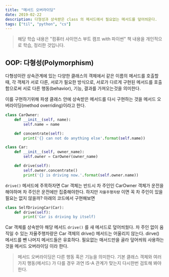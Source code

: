```yaml
---
title: "메서드 오버라이딩"
date: 2019-02-22
description: 다형성과 상속받은 class 의 메서드에서 필요없는 메서드를 덮어씌운다.
tags: ["til", "python", "cs"]
---
```


> 해당 학습 내용은 "컴퓨터 사이언스 부트 캠프 with 파이썬" 책 내용을 개인적으로 학습, 정리한 것입니다.

## OOP: 다형성(Polymorphism)

다형성이란 상속관계에 있는 다양한 클래스의 객체에서 같은 이름의 메서드를 호출할 때, 각 객체가 서로 다른, 서로가 필요한 방식으로, 서로가 다르게 구현된 메서드를 호출함으로써 서로 다른 행동(behavior), 기능, 결과를 가져오는것을 의미한다.

이를 구현하기위해 파생 클래스 안에 상속받은 메서드를 다시 구현하는 것을 메서드 오버라이딩(method overriding)이라고 한다.

```python
class CarOwner:
    def __init__(self, name):
        self.name = name

    def concentrate(self):
        print('{} can not do anything else'.format(self.name))

class Car:
    def __init__(self, owner_name):
        self.owner = CarOwner(owner_name)

    def drive(self):
        self.owner.concentrate()
        print('{} is driving now.'.format(self.owner.name))
```

`drive()` 메서드에 주목하자면 Car 객체는 반드시 차 주인인 CarOwner 객체가 운전을 해야하며 차 주인은 운전에만 집중해야한다. 하지만 `자율주행차량` 이면 꼭 차 주인이 있을 필요는 없지 않을까? 아래의 코드에서 구현해보면

```python
class SelfDrivingCar(Car):
    def drive(self):
        print('Car is driving by itself)
```

Car 객체를 상속받아 해당 메서드 `drive()` 를 새 메서드로 덮어씌웠다. 차 주인 없이 움직일 수 있는 자율주행차량은 Car 객체의 drive() 메서드는 어울리지 않는다. dirve() 메서드를 뺀 나머지 메서드들은 유효하다. 필요없는 매서드만을 골라 덮어씌워 사용하는 것을 메서드 오버라이딩 이라 한다.

> 메서드 오버라이딩은 다른 행동 혹은 기능을 의미한다. 기본 클래스 객체와 여러가지 행동(메서드) 가 다를 경우 과연 IS-A 관계가 맞는지 다시한번 검토해 봐야 한다.
